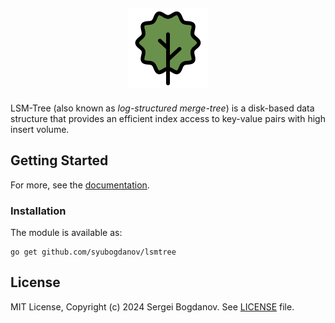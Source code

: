 <h2 align="center">
    <a href="https://github.com/syubogdanov/lsmtree">
        <img src="https://raw.githubusercontent.com/syubogdanov/lsmtree/main/branding/logo/lsmtree.png" height="128px" width="128px">
    </a>
</h2>

LSM-Tree (also known as *log-structured merge-tree*) is a disk-based data structure that provides an
efficient index access to key-value pairs with high insert volume.

## Getting Started

For more, see the [documentation][github/docs].

### Installation

The module is available as:

```shell
go get github.com/syubogdanov/lsmtree
```

## License

MIT License, Copyright (c) 2024 Sergei Bogdanov. See [LICENSE][github/license] file.

<!-- --- --- --- --- --- --- --- --- --- --- --- --- --- --- --- --- --- --- --- --- --- --- --- -->

[github/docs]: https://github.com/syubogdanov/lsmtree/tree/main/docs/
[github/license]: https://github.com/syubogdanov/lsmtree/tree/main/LICENSE
